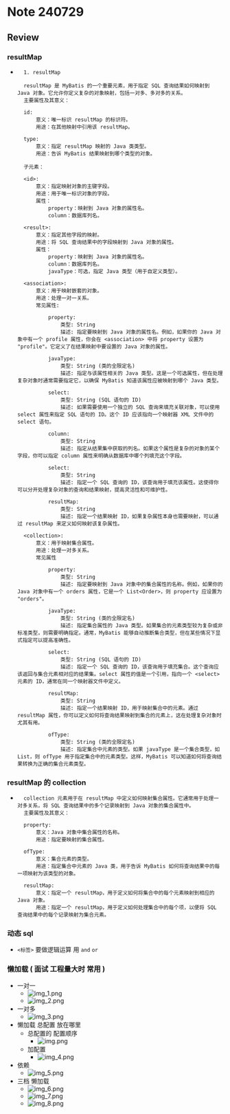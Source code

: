 # Note 240729
## Review 

### resultMap
- ````
    1. resultMap

    resultMap 是 MyBatis 的一个重要元素，用于指定 SQL 查询结果如何映射到 Java 对象。它允许你定义复杂的对象映射，包括一对多、多对多的关系。
    主要属性及其意义：

    id:
        意义：唯一标识 resultMap 的标识符。
        用途：在其他映射中引用该 resultMap。

    type:
        意义：指定 resultMap 映射的 Java 类类型。
        用途：告诉 MyBatis 结果映射到哪个类型的对象。
  
    子元素：

    <id>:
        意义：指定映射对象的主键字段。
        用途：用于唯一标识对象的字段。
        属性：
            property：映射到 Java 对象的属性名。
            column：数据库列名。

    <result>:
        意义：指定其他字段的映射。
        用途：将 SQL 查询结果中的字段映射到 Java 对象的属性。
        属性：
            property：映射到 Java 对象的属性名。
            column：数据库列名。
            javaType：可选，指定 Java 类型（用于自定义类型）。

    <association>:
        意义：用于映射嵌套的对象。
        用途：处理一对一关系。
        常见属性:

            property:
                类型: String
                描述: 指定要映射到 Java 对象的属性名。例如，如果你的 Java 对象中有一个 profile 属性，你会在 <association> 中将 property 设置为 "profile"。它定义了在结果映射中要设置的 Java 对象的属性。
        
            javaType:
                类型: String (类的全限定名)
                描述: 指定与该属性相关的 Java 类型。这是一个可选属性，但在处理复杂对象时通常需要指定它，以确保 MyBatis 知道该属性应被映射到哪个 Java 类型。
        
            select:
                类型: String (SQL 语句的 ID)
                描述: 如果需要使用一个独立的 SQL 查询来填充关联对象，可以使用 select 属性来指定 SQL 语句的 ID。这个 ID 应该指向一个映射器 XML 文件中的 select 语句。
        
            column:
                类型: String
                描述: 指定从结果集中获取的列名。如果这个属性是复杂的对象的某个字段，你可以指定 column 属性来明确从数据库中哪个列填充这个字段。
        
            select:
                类型: String
                描述: 指定一个 SQL 查询的 ID，该查询用于填充该属性。这使得你可以分开处理复杂对象的查询和结果映射，提高灵活性和可维护性。
        
            resultMap:
                类型: String
                描述: 指定一个结果映射 ID，如果复杂属性本身也需要映射，可以通过 resultMap 来定义如何映射该复杂属性。

    <collection>:
        意义：用于映射集合属性。
        用途：处理一对多关系。
        常见属性

            property:
                类型: String
                描述: 指定要映射到 Java 对象中的集合属性的名称。例如，如果你的 Java 对象中有一个 orders 属性，它是一个 List<Order>，则 property 应设置为 "orders"。
        
            javaType:
                类型: String (类的全限定名)
                描述: 指定集合属性的 Java 类型。如果集合的元素类型较为复杂或非标准类型，则需要明确指定。通常，MyBatis 能够自动推断集合类型，但在某些情况下显式指定可以提高准确性。
        
            select:
                类型: String (SQL 语句的 ID)
                描述: 指定一个 SQL 查询的 ID，该查询用于填充集合。这个查询应该返回与集合元素相对应的结果集。select 属性的值是一个引用，指向一个 <select> 元素的 ID，通常在同一个映射器文件中定义。
        
            resultMap:
                类型: String
                描述: 指定一个结果映射 ID，用于映射集合中的元素。通过 resultMap 属性，你可以定义如何将查询结果映射到集合的元素上，这在处理复杂对象时尤其有用。
        
            ofType:
                类型: String (类的全限定名)
                描述: 指定集合中元素的类型。如果 javaType 是一个集合类型，如 List，则 ofType 用于指定集合中的元素类型。这样，MyBatis 可以知道如何将查询结果转换为正确的集合元素类型。

### resultMap 的 collection
- ``````
    collection 元素用于在 resultMap 中定义如何映射集合属性。它通常用于处理一对多关系，将 SQL 查询结果中的多个记录映射到 Java 对象的集合属性中。
    主要属性及其意义：

    property:
        意义：Java 对象中集合属性的名称。
        用途：指定要映射的集合属性。

    ofType:
        意义：集合元素的类型。
        用途：指定集合中元素的 Java 类，用于告诉 MyBatis 如何将查询结果中的每一项映射为该类型的对象。

    resultMap:
        意义：指定一个 resultMap，用于定义如何将集合中的每个元素映射到相应的 Java 对象。
        用途：指定一个 resultMap，用于定义如何处理集合中的每个项，以便将 SQL 查询结果中的每个记录映射为集合元素。

### 动态 sql
- `<标签>` 要做逻辑运算 用 `and` `or`

### 懒加载 ( 面试 工程量大时 常用 )
- 一对一
  - ![img_1.png](img_1.png)
  - ![img_2.png](img_2.png)
- 一对多
  - ![img_3.png](img_3.png)
- 懒加载 总配置 放在哪里
  - 总配置的 配置顺序
    - ![img.png](img.png)
  - 加配置
    - ![img_4.png](img_4.png)
- 依赖 
  - ![img_5.png](img_5.png)
- 三档 懒加载
  - ![img_6.png](img_6.png)
  - ![img_7.png](img_7.png)
  - ![img_8.png](img_8.png)


